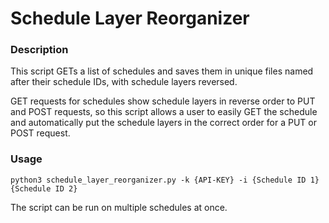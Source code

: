 
# Schedule Layer Reorganizer

### Description
This script GETs a list of schedules and saves them in unique files named after
their schedule IDs, with schedule layers reversed.

GET requests for schedules show schedule layers in reverse order to PUT and POST requests,
so this script allows a user to easily GET the schedule and automatically put the schedule
layers in the correct order for a PUT or POST request.

### Usage

`python3 schedule_layer_reorganizer.py -k {API-KEY} -i {Schedule ID 1} {Schedule ID 2}`

The script can be run on multiple schedules at once.
